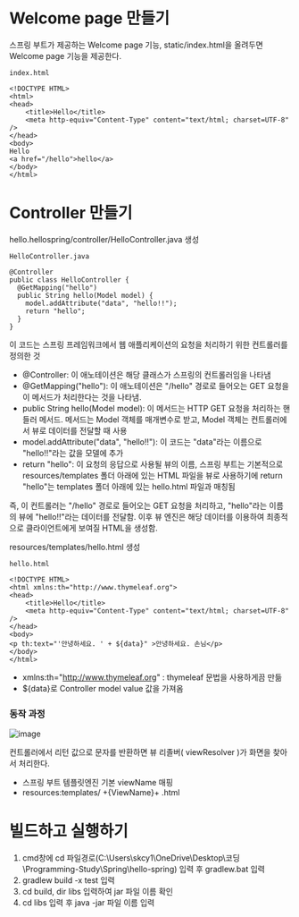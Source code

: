 # Welcome page 만들기
스프링 부트가 제공하는 Welcome page 기능, static/index.html을 올려두면 Welcome page 기능을 제공한다.

`index.html`
```
<!DOCTYPE HTML>
<html>
<head>
    <title>Hello</title>
    <meta http-equiv="Content-Type" content="text/html; charset=UTF-8" />
</head>
<body>
Hello
<a href="/hello">hello</a>
</body>
</html>
```

# Controller 만들기
hello.hellospring/controller/HelloController.java 생성

`HelloController.java`
```
@Controller
public class HelloController {
  @GetMapping("hello")
  public String hello(Model model) {
    model.addAttribute("data", "hello!!");
    return "hello";
  }
}
```
이 코드는 스프링 프레임워크에서 웹 애플리케이션의 요청을 처리하기 위한 컨트롤러를 정의한 것
- @Controller: 이 애노테이션은 해당 클래스가 스프링의 컨트롤러임을 나타냄
- @GetMapping("hello"): 이 애노테이션은 "/hello" 경로로 들어오는 GET 요청을 이 메서드가 처리한다는 것을 나타냄. 
- public String hello(Model model): 이 메서드는 HTTP GET 요청을 처리하는 핸들러 메서드. 메서드는 Model 객체를 매개변수로 받고, Model 객체는 컨트롤러에서 뷰로 데이터를 전달할 때 사용
- model.addAttribute("data", "hello!!"): 이 코드는 "data"라는 이름으로 "hello!!"라는 값을 모델에 추가
- return "hello": 이 요청의 응답으로 사용될 뷰의 이름,  스프링 부트는 기본적으로 resources/templates 폴더 아래에 있는 HTML 파일을 뷰로 사용하기에 return "hello"는 templates 폴더 아래에 있는 hello.html 파일과 매칭됨

즉, 이 컨트롤러는 "/hello" 경로로 들어오는 GET 요청을 처리하고, "hello"라는 이름의 뷰에 "hello!!"라는 데이터를 전달함. 이후 뷰 엔진은 해당 데이터를 이용하여 최종적으로 클라이언트에게 보여질 HTML을 생성함.

resources/templates/hello.html 생성

`hello.html`
```
<!DOCTYPE HTML>
<html xmlns:th="http://www.thymeleaf.org">
<head>
    <title>Hello</title>
    <meta http-equiv="Content-Type" content="text/html; charset=UTF-8" />
</head>
<body>
<p th:text="'안녕하세요. ' + ${data}" >안녕하세요. 손님</p>
</body>
</html>
```
- xmlns:th="http://www.thymeleaf.org" : thymeleaf 문법을 사용하게끔 만듦
- ${data}로 Controller model value 값을 가져옴

### 동작 과정
![image](https://github.com/skcy1515/Programming-Study/assets/140364849/fbec8ad8-1a2e-4712-a7f0-1a3aad646600)

컨트롤러에서 리턴 값으로 문자를 반환하면 뷰 리졸버( viewResolver )가 화면을 찾아서 처리한다.
- 스프링 부트 템플릿엔진 기본 viewName 매핑
- resources:templates/ +{ViewName}+ .html

# 빌드하고 실행하기
1. cmd창에 cd 파일경로(C:\Users\skcy1\OneDrive\Desktop\코딩\Programming-Study\Spring\hello-spring) 입력 후 gradlew.bat 입력
2. gradlew build -x test 입력
3. cd build, dir libs 입력하여 jar 파일 이름 확인
4. cd libs 입력 후 java -jar 파일 이름 입력   
